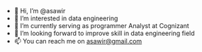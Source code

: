 - 👋 Hi, I’m @asawir
- 👀 I’m interested in data engineering
- 🌱 I’m currently serving as programmer Analyst at Cognizant
- 💞️ I’m looking forward to improve skill in data engineering field
- 📫 You can reach me on asawir@gmail.com

<!---
asawir/asawir is a ✨ special ✨ repository because its `README.md` (this file) appears on your GitHub profile.
You can click the Preview link to take a look at your changes.
--->

